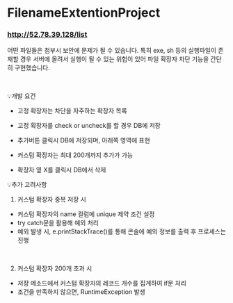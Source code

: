 # FilenameExtentionProject

### http://52.78.39.128/list

어떤 파일들은 첨부시 보안에 문제가 될 수 있습니다.
특히 exe, sh 등의 실행파일이 존재할 경우 서버에 올려서 실행이 될 수 있는 위험이 있어 파일 확장자 차단 기능을 간단히 구현했습니다.

<br>

💡개발 요건
- 고정 확장자는 차단을 자주하는 확장자 목록
- 고정 확장자를 check or uncheck를 할 경우 DB에 저장

- 추가버튼 클릭시 DB에 저장되며, 아래쪽 영역에 표현
- 커스텀 확장자는 최대 200개까지 추가가 가능
- 확장자 옆 X를 클릭시 DB에서 삭제

💡추가 고려사항
1. 커스텀 확장자 중복 저장 시
- 커스텀 확장자의 name 컬럼에 unique 제약 조건 설정
- try catch문을 활용해 예외 처리
- 예외 발생 시, e.printStackTrace()를 통해 콘솔에 예외 정보를 출력 후 프로세스는 진행

<br>

2. 커스텀 확장자 200개 초과 시
- 저장 메소드에서 커스텀 확장자의 레코드 개수를 집계하여 if문 처리
- 조건을 만족하지 않으면, RuntimeException 발생
